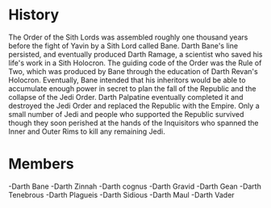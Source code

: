 # History
The Order of the Sith Lords was assembled roughly one thousand years before the fight of Yavin by a Sith Lord called Bane.
Darth Bane's line persisted, and eventually produced Darth Ramage, a scientist who saved his life's work in a Sith Holocron.
The guiding code of the Order was the Rule of Two, which was produced by Bane through the education of Darth Revan's Holocron.
Eventually, Bane intended that his inheritors would be able to accumulate enough power in secret to plan the fall of the Republic and the collapse of the Jedi Order.
Darth Palpatine eventually completed it and destroyed the Jedi Order and replaced the Republic with the Empire.
Only a small number of Jedi and people who supported the Republic survived though they soon perished at the hands of the Inquisitors who spanned the Inner and Outer Rims to kill any remaining Jedi.

# Members
-Darth Bane
-Darth Zinnah
-Darth cognus
-Darth Gravid
-Darth Gean
-Darth Tenebrous
-Darth Plagueis
-Darth Sidious
-Darth Maul
-Darth Vader